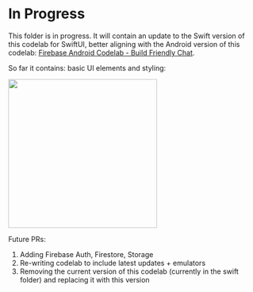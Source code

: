 # In Progress

This folder is in progress. It will contain an update to the Swift version of this codelab for SwiftUI, better aligning with the Android version of this codelab: [Firebase Android Codelab - Build Friendly Chat](https://firebase.google.com/codelabs/firebase-android).

So far it contains: basic UI elements and styling:

<img src="https://user-images.githubusercontent.com/15021201/185505923-83f7772c-0117-4028-9378-f741522e5699.png" width="300" />

Future PRs:
1. Adding Firebase Auth, Firestore, Storage
1. Re-writing codelab to include latest updates + emulators
1. Removing the current version of this codelab (currently in the swift folder) and replacing it with this version

